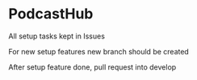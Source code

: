 # PodcastHub

All setup tasks kept in Issues

For new setup features new branch should be created

After setup feature done, pull request into develop
